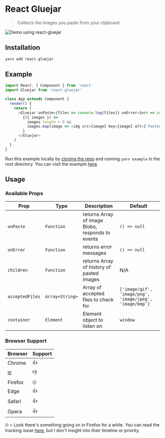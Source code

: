 # React Gluejar

> Collects the images you paste from your clipboard.

![Demo using `react-gluejar`](/.github/gluejar.gif)

## Installation

```sh
yarn add react-gluejar
```

## Example

```js
import React, { Component } from 'react'
import Gluejar from 'react-gluejar'

class App extends Component {
  render() {
    return (
      <Gluejar onPaste={files => console.log(files)} onError={err => console.error(err)}>
        {({ images }) =>
          images.length > 0 &&
          images.map(image => <img src={image} key={image} alt={`Pasted: ${image}`} />)
        }
      </Gluejar>
    )
  }
}
```

Run this example locally by [cloning the repo](https://help.github.com/articles/cloning-a-repository/) and running `yarn example` in the root directory. You can visit the example [here](https://react-gluejar.now.sh/).

## Usage

### Available Props

| Prop            | Type            | Description                                      | Default                                                 |
| --------------- | --------------- | ------------------------------------------------ | ------------------------------------------------------- |
| `onPaste`       | `Function`      | returns Array of image Blobs, responds to events | `() => null`                                            |
| `onError`       | `Function`      | returns error messages                           | `() => null`                                            |
| `children`      | `Function`      | returns Array of history of pasted images        | N/A                                                     |
| `acceptedFiles` | `Array<String>` | Array of accepted files to check for             | `['image/gif', 'image/png', 'image/jpeg', 'image/bmp']` |
| `container`     | `Element`       | Element object to listen on                      | `window`                                                |

### Browser Support

| Browser | Support |
| ------- | ------- |
| Chrome  | 👍      |
| IE      | 👎      |
| Firefox | 🙄      |
| Edge    | 👍      |
| Safari  | 👍      |
| Opera   | 👍      |

🙄 = Look there's something going on in Firefox for a while. You can read the tracking issue [here](https://bugzilla.mozilla.org/show_bug.cgi?id=906420), but I don't insight into their timeline or priority.
